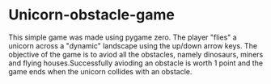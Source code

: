# Unicorn-obstacle-game

This simple game was made using pygame zero. The player "flies" a unicorn across a "dynamic" landscape using the up/down arrow keys. The objective of the game is to aviod all the obstacles, namely dinosaurs, miners and flying houses.Successfully avioding an obstacle is worth 1 point and the game ends when the unicorn collides with an obstacle.
